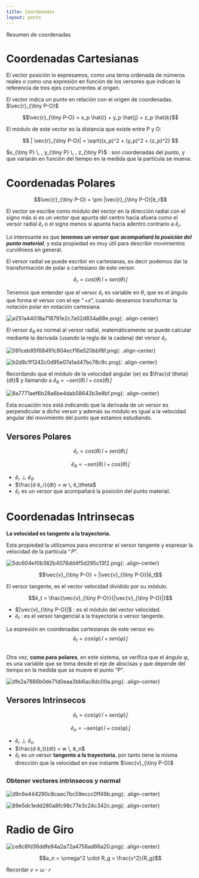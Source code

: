 ```yaml
---
title: Coordenadas
layout: posts
---
```


Resumen de coordenadas

# Coordenadas Cartesianas

El vector posición lo expresamos, como una terna ordenada de números reales o como una expresión en función de los versores que indican la referencia de tres ejes concurrentes al origen.

El vector indica un punto en relación con el origen de coordenadas. $\vec{r}_{\tiny P-O}$

$$\vec{r}_{\tiny P-O} = x_p \hat{i} + y_p \hat{j} + z_p \hat{k}$$

El módulo de este vector es la distancia que existe entre P y O:

$$ | \vec{r}_{\tiny P-O}| = \sqrt{(x_p)^2 + (y_p)^2 + (z_p)^2} $$

$x_{\tiny P} \, , y_{\tiny P} \, , z_{\tiny P}$ : son coordenadas del punto, y que variarán en función del tiempo en la medida que la partícula se mueva.

##

# Coordenadas Polares

$$\vec{r}_{\tiny P-O} = \pm |\vec{r}_{\tiny P-O}|ĕ_r$$

El vector se escribe como módulo del vector en la dirección radial con el signo más si es un vector que apunta del centro hacia afuera como el versor radial $ĕ_r$ o el signo menos si apunta hacia adentro contrario a $ĕ_r$.

Lo interesante es que ***tenemos un versor que acompañará la posición del punto material***, y esta propiedad es muy útil para describir movimientos curvilíneos en general.

El versor radial se puede escribir en cartesianas, es decir podemos dar la transformación de polar a cartesiano de este versor.

$$ĕ_r = cos (\theta) \, \hat{i} +  sen(\theta) \, \hat{j}$$

Tenemos que entender que el versor $ĕ_r$ es variable en $\theta$, que es el ángulo que forma el versor con el eje $“+x”$, cuando deseamos transformar la notación polar en notación cartesiana.

![a251a44018a718791e2c7a02d834a88e.png](https://luisparedes1.github.io/mundo-fisica/assets/teoria/01_cinematica/images/d913857302c44037ac00c36ab68ee0dd.png){: .align-center}


El versor $ĕ_θ$ es normal al versor radial, matemáticamente se puede calcular mediante la derivada (usando la regla de la cadena) del versor $ĕ_r$.

![091ceb85f68491c904ecf16e520bbf8f.png](https://luisparedes1.github.io/mundo-fisica/assets/teoria/01_cinematica/images/8a2b309d879643cb862c8cafbe46291e.png){: .align-center}

![b2d8c1f1242c0d95e07a1ad47bc78c9c.png](https://luisparedes1.github.io/mundo-fisica/assets/teoria/01_cinematica/images/fb97555330094d47aaae18f58d78b806.png){: .align-center}

Recordando que el módulo de la velocidad angular $(w)$ es $\frac{d \theta}{dt}$ y llamando a $ĕ_\theta = -sen (\theta) \, \hat{i} +  cos(\theta) \, \hat{j}$

![8a7771aef6b28a6be4dab58642b3e8bf.png](https://luisparedes1.github.io/mundo-fisica/assets/teoria/01_cinematica/images/1918d83c4b9d4310b0dfe898a5fe7399.png){: .align-center}

Esta ecuación nos está indicando que la derivada de un versor es perpendicular a dicho versor y además su módulo es igual a la velocidad angular del movimiento del punto que estamos estudiando.

##

## Versores Polares

$$ĕ_r = cos (\theta) \, \hat{i} +  sen(\theta) \, \hat{j}$$

$$ĕ_\theta = -sen (\theta) \, \hat{i} +  cos(\theta) \, \hat{j}$$

* $ĕ_r \perp ĕ_\theta$
* $\frac{d ĕ_r}{dt} = w \, ĕ_\theta$
* $ĕ_r$ es un versor que acompañará la posición del punto material.

##

# Coordenadas Intrinsecas

**La velocidad es tangente a la trayectoria.** 

Esta propiedad la utilizamos para encontrar el versor tangente y expresar la velocidad de la partícula $“P”$.

![5dc604e10b382b4078dd4f5d295c13f2.png](https://luisparedes1.github.io/mundo-fisica/assets/teoria/01_cinematica/images/447ca84be49a48019a1dc396fe5ec74d.png){: .align-center}

$$\vec{v}_{\tiny P-O} = |\vec{v}_{\tiny P-O}|ĕ_t$$

El versor tangente, es el vector velocidad dividido por su módulo.

$$ĕ_t = \frac{\vec{v}_{\tiny P-O}}{|\vec{v}_{\tiny P-O}|}$$

* $|\vec{v}_{\tiny P-O}|$ : es el módulo del vector velocidad.
* $ĕ_t$ : es el versor tangencial a la trayectoria o versor tangente.

La expresión en coordenadas cartesianas de este versor es: 
$$ĕ_t = cos (\varphi) \, \hat{i} +  sen(\varphi) \, \hat{j}$$

##

Otra vez, **como para polares**, en este sistema, se verifica que el ángulo φ, es una variable que se toma desde el eje de abscisas y que depende del tiempo en la medida que se mueve el punto “P”.

![dfe2a7886b0de71d0eaa3bb6ac8dc00a.png](https://luisparedes1.github.io/mundo-fisica/assets/teoria/01_cinematica/images/7a285cf0c5c8493e8ce2958da3bd4690.png){: .align-center}

## Versores Intrinsecos

$$ĕ_t = cos (\varphi) \, \hat{i} +  sen(\varphi) \, \hat{j}$$

$$ĕ_n = -sen (\varphi) \, \hat{i} +  cos(\varphi) \, \hat{j}$$

* $ĕ_r \perp ĕ_n$
* $\frac{d ĕ_t}{dt} = w \, ĕ_n$
* $ĕ_t$ es un versor **tangente a la trayectoria**, por tanto tiene la misma dirección que la velocidad en ese instante $\vec{v}_{\tiny P-O}$

##

### Obtener vectores intrinsecos y normal

![d9c6e444290c8caec7bc59eccc0ff49b.png](https://luisparedes1.github.io/mundo-fisica/assets/teoria/01_cinematica/images/cc80a1a2518d4a4497ca753b4bcc3b72.png){: .align-center}

![89e5dc1edd280a8fc98c77e3c24c342c.png](https://luisparedes1.github.io/mundo-fisica/assets/teoria/01_cinematica/images/941b9e5faee141ed95f403b276fff37a.png){: .align-center}


# Radio de Giro

![ce8c8fd36ddfe94a2a72a4756ad66a20.png](https://luisparedes1.github.io/mundo-fisica/assets/teoria/01_cinematica/images/94cc14242528475e86c61c4b471b9caf.png){: .align-center}

$$a_n = \omega^2 \cdot R_g = \frac{v^2}{R_g}$$

Recordar $v=\omega \cdot r$
